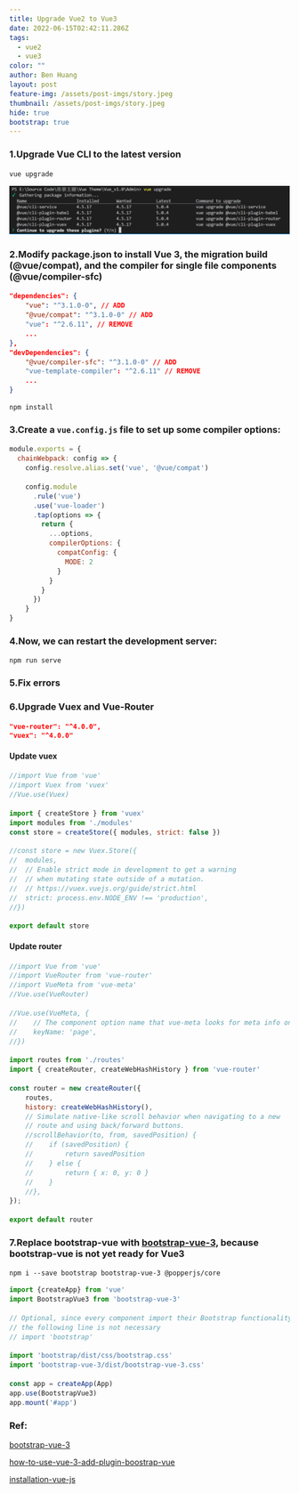 ```yaml
---
title: Upgrade Vue2 to Vue3
date: 2022-06-15T02:42:11.286Z
tags:
  - vue2
  - vue3
color: ""
author: Ben Huang
layout: post
feature-img: /assets/post-imgs/story.jpeg
thumbnail: /assets/post-imgs/story.jpeg
hide: true
bootstrap: true
---
```

### 1.Upgrade Vue CLI to the latest version

```shell
vue upgrade
```

![](/assets/post-imgs/image-20220608113243532.png)

### 2.Modify **package.json** to install Vue 3, the migration build (@vue/compat), and the compiler for single file components (@vue/compiler-sfc)

```json
"dependencies": {
    "vue": "^3.1.0-0", // ADD
    "@vue/compat": "^3.1.0-0" // ADD
    "vue": "^2.6.11", // REMOVE
    ...
},
"devDependencies": {
    "@vue/compiler-sfc": "^3.1.0-0" // ADD
    "vue-template-compiler": "^2.6.11" // REMOVE
    ...
}
```

```shell
npm install
```

### 3.Create a `vue.config.js` file to set up some compiler options:

```javascript
module.exports = {
  chainWebpack: config => {
    config.resolve.alias.set('vue', '@vue/compat')

    config.module
      .rule('vue')
      .use('vue-loader')
      .tap(options => {
        return {
          ...options,
          compilerOptions: {
            compatConfig: {
              MODE: 2
            }
          }
        }
      })
    }
}
```

### 4.Now, we can restart the development server:

```shell
npm run serve
```

### 5.Fix errors

### 6.Upgrade Vuex and Vue-Router

```json
"vue-router": "^4.0.0",
"vuex": "^4.0.0"
```

#### Update vuex

```javascript
//import Vue from 'vue'
//import Vuex from 'vuex'
//Vue.use(Vuex)

import { createStore } from 'vuex'
import modules from './modules'
const store = createStore({ modules, strict: false })

//const store = new Vuex.Store({
//  modules,
//  // Enable strict mode in development to get a warning
//  // when mutating state outside of a mutation.
//  // https://vuex.vuejs.org/guide/strict.html
//  strict: process.env.NODE_ENV !== 'production',
//})

export default store
```

#### Update router

```javascript
//import Vue from 'vue'
//import VueRouter from 'vue-router'
//import VueMeta from 'vue-meta'
//Vue.use(VueRouter)

//Vue.use(VueMeta, {
//    // The component option name that vue-meta looks for meta info on.
//    keyName: 'page',
//})

import routes from './routes'
import { createRouter, createWebHashHistory } from 'vue-router'

const router = new createRouter({
    routes,
    history: createWebHashHistory(),
    // Simulate native-like scroll behavior when navigating to a new
    // route and using back/forward buttons.
    //scrollBehavior(to, from, savedPosition) {
    //    if (savedPosition) {
    //        return savedPosition
    //    } else {
    //        return { x: 0, y: 0 }
    //    }
    //},
});

export default router
```

### 7.Replace bootstrap-vue with [bootstrap-vue-3](https://cdmoro.github.io/bootstrap-vue-3/getting-started/#why-bootstrapvue3), because bootstrap-vue is not yet ready for Vue3

```shell
npm i --save bootstrap bootstrap-vue-3 @popperjs/core
```

```javascript
import {createApp} from 'vue'
import BootstrapVue3 from 'bootstrap-vue-3'

// Optional, since every component import their Bootstrap functionality
// the following line is not necessary
// import 'bootstrap'

import 'bootstrap/dist/css/bootstrap.css'
import 'bootstrap-vue-3/dist/bootstrap-vue-3.css'

const app = createApp(App)
app.use(BootstrapVue3)
app.mount('#app')
```

### Ref:

[bootstrap-vue-3](https://www.npmjs.com/package/bootstrap-vue-3)

[how-to-use-vue-3-add-plugin-boostrap-vue](https://stackoverflow.com/questions/63570340/how-to-use-vue-3-add-plugin-boostrap-vue)

[installation-vue-js](https://cdmoro.github.io/bootstrap-vue-3/getting-started/#installation-vue-js)
